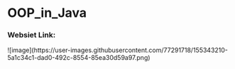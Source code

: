 # OOP_in_Java
<h3> Websiet Link: </h3>
![image](https://user-images.githubusercontent.com/77291718/155343210-5a1c34c1-dad0-492c-8554-85ea30d59a97.png)

